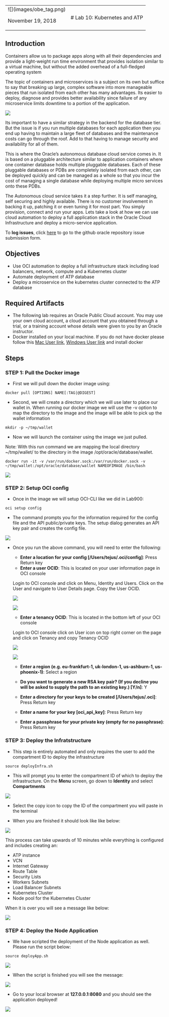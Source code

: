 <table class="tbl-heading"><tr><td class="td-logo">![](images/obe_tag.png)

November 19, 2018
</td>
<td class="td-banner">
# Lab 10: Kubernetes and ATP
</td></tr><table>

## Introduction

Containers allow us to package apps along with all their dependencies and provide a light-weight run time environment that provides isolation similar to a virtual machine, but without the added overhead of a full-fledged operating system

The topic of containers and microservices is a subject on its own but suffice to say that breaking up large, complex software into more manageable pieces that run isolated from each other has many advantages. Its easier to deploy, diagnose and provides better availability since failure of any microservice limits downtime to a portion of the application.

![](./images/1000/Picture300.png)

Its important to have a similar strategy in the backend for the database tier. But the issue is if you run multiple databases for each application then you end up having to maintain a large fleet of databases and the maintenance costs can go through the roof. Add to that having to manage security and availability for all of them.

This is where the Oracle’s autonomous database cloud service comes in. It is based on a pluggable architecture similar to application containers where one container database holds multiple pluggable databases. Each of these pluggable databases or PDBs are completely isolated from each other, can be deployed quickly and can be managed as a whole so that you incur the cost of managing a single database while deploying multiple micro services onto these PDBs.

The Autonomous cloud service takes it a step further. It is self managing, self securing and highly available. There is no customer involvement in backing it up, patching it or even tuning it for most part. You simply provision, connect and run your apps. Lets take a look at how we can use cloud automation to deploy a full application stack in the Oracle Cloud Infrastructure and deploy a micro-service application.

To **log issues**, click [here](https://github.com/cloudsolutionhubs/autonomous-transaction-processing/issues/new) to go to the github oracle repository issue submission form.

## Objectives

- Use OCI automation to deploy a full infrastructure stack including load balancers, network, compute and a Kubernetes cluster
- Automate deployment of ATP database
- Deploy a microservice on the kubernetes cluster connected to the ATP database


## Required Artifacts

-   The following lab requires an Oracle Public Cloud account. You may use your own cloud account, a cloud account that you obtained through a trial, or a training account whose details were given to you by an Oracle instructor.
- Docker installed on your local machine. If you do not have docker please follow this [Mac User link](https://docs.docker.com/docker-for-mac/install/), [Windows User link](https://docs.docker.com/docker-for-windows/install/) and install docker

## Steps

### **STEP 1: Pull the Docker image**

- First we will pull down the docker image using:


```
docker pull [OPTIONS] NAME[:TAG|@DIGEST]
```

- Second, we will create a directory which we will use later to place our wallet in. When running our docker image we will use the -v option to map the directory to the image and the image will be able to pick up the wallet information

```
mkdir -p ~/tmp/wallet
```

- Now we will launch the container using the image we just pulled.

Note: With this run command we are mapping the local directory ~/tmp/wallet/ to the directory in the image /opt/oracle/database/wallet.

```
docker run -it -v /var/run/docker.sock:/var/run/docker.sock -v ~/tmp/wallet:/opt/oracle/database/wallet NAMEOFIMAGE /bin/bash
```

![](./images/1000/lab1000-1.png)

### **STEP 2: Setup OCI config**

- Once in the image we will setup OCI-CLI like we did in Lab900:

```
oci setup config
```

- The command prompts you for the information required for the config file and the API public/private keys. The setup dialog generates an API key pair and creates the config file.


![](./images/900/OCI-Setup-Config.png)

- Once you run the above command, you will need to enter the following:

    - **Enter a location for your config [/Users/tejus/.oci/config]**: Press Return key
    - **Enter a user OCID**: This is located on your user information page in OCI console

    Login to OCI console and click on Menu, Identity and Users. Click on the User and navigate to User Details page. Copy the User OCID.

    ![](./images/900/UserOCID1.png)

    ![](./images/900/UserOCID2.png)


    - **Enter a tenancy OCID**: This is located in the bottom left of your OCI console
    
    Login to OCI console click on User icon on top right corner on the page and click on Tenancy and copy Tenancy OCID

    ![](./images/900/TenancyOCID1.png)

    ![](./images/900/TenancyOCID2.png)

    - **Enter a region (e.g. eu-frankfurt-1, uk-london-1, us-ashburn-1, us-phoenix-1)**: Select a region

    - **Do you want to generate a new RSA key pair? (If you decline you will be asked to supply the path to an existing key.) [Y/n]**: Y
    - **Enter a directory for your keys to be created [/Users/tejus/.oci]**: Press Return key
    - **Enter a name for your key [oci_api_key]**: Press Return key
    - **Enter a passphrase for your private key (empty for no passphrase)**: Press Return key
    

### **STEP 3: Deploy the Infratstructure**

- This step is entirely automated and only requires the user to add the compartment ID to deploy the infrastructure

```
source deployInfra.sh
```

- This will prompt you to enter the compartment ID of which to deploy the infrastructure. On the **Menu** screen, go down to **Identity** and select **Compartments**

![](./images/1000/compartment.png)

- Select the copy icon to copy the ID of the compartment you will paste in the terminal

- When you are finished it should look like like below:

![](./images/1000/lab1000-4.png)

This process can take upwards of 10 minutes while everything is configured and includes creating an:
- ATP instance
- VCN
- Internet Gateway
- Route Table
- Security Lists
- Workers Subnets
- Load Balancer Subnets
- Kubernetes Cluster
- Node pool for the Kubernetes Cluster

When it is over you will see a message like below:

![](./images/1000/nodeUpdate.png)


### **STEP 4: Deploy the Node Application**

- We have scripted the deployment of the Node application as well. Please run the script below:

```
source deployApp.sh
```

![](./images/1000/gitCloneaOne.png)

- When the script is finished you will see the message:

![](./images/1000/appDeployed.png)

- Go to your local browser at **127.0.0.1:8080** and you should see the application deployed!

![](./images/1000/Picture700.png)









